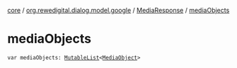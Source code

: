 [core](../../index.md) / [org.rewedigital.dialog.model.google](../index.md) / [MediaResponse](index.md) / [mediaObjects](./media-objects.md)

# mediaObjects

`var mediaObjects: `[`MutableList`](https://kotlinlang.org/api/latest/jvm/stdlib/kotlin.collections/-mutable-list/index.html)`<`[`MediaObject`](../-media-object/index.md)`>`